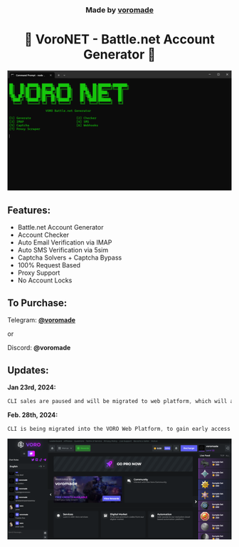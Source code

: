 <h3 align="center">
  Made by <a href="https://github.com/voromade">voromade</a>
</h3>

<h1 align="center">🔵 VoroNET - Battle.net Account Generator 🔵</h1>

<p align="center">
  <img src="./screenshot.png" alt="Voro NET">
</p>

## Features:

- Battle.net Account Generator
- Account Checker
- Auto Email Verification via IMAP
- Auto SMS Verification via 5sim
- Captcha Solvers + Captcha Bypass
- 100% Request Based
- Proxy Support
- No Account Locks


## To Purchase:

Telegram: [**@voromade**](https://t.me/voromade)

or

Discord: **@voromade**


## Updates:

**Jan 23rd, 2024:**
```js
CLI sales are paused and will be migrated to web platform, which will allow you to generate from anywhere!
```

**Feb. 28th, 2024:**

```js
CLI is being migrated into the VORO Web Platform, to gain early access reach out on Telegram or Discord:
```
<img src="./screenshot v2.png" alt="Voro Services" />
